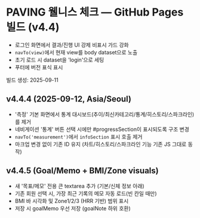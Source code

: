 # PAVING 웰니스 체크 — GitHub Pages 빌드 (v4.4)

- 로그인 화면에서 결과/진행 UI 강제 비표시 가드 강화
- `navTo(view)`에서 현재 view를 body dataset으로 노출
- 초기 로드 시 dataset을 'login'으로 세팅
- 푸터에 버전 표식 표시

빌드 생성: 2025-09-11


## v4.4.4 (2025-09-12, Asia/Seoul)
- '측정' 기본 화면에서 통계 대시보드(추이/최신카테고리/통계/히스토리/스파크라인)를 제거
- 네비게이션 '통계' 버튼 선택 시에만 #progressSection이 표시되도록 구조 변경
- `navTo('measurement')`에서 `infoSection` 표시 호출 제거
- 마크업 변경 없이 기존 ID 유지 (차트/히스토리/스파크라인 기능 기존 JS 그대로 동작)


## v4.4.5 (Goal/Memo + BMI/Zone visuals)
- 새 '목표/메모' 전용 큰 textarea 추가 (기본/신체 정보 아래)
- 기존 회원 선택 시, 가장 최근 기록의 메모 자동 로드(빈 칸일 때만)
- BMI 바 시각화 및 Zone1/2/3 (HRR 기반) 범위 표시
- 저장 시 goalMemo 우선 저장 (goalNote 하위 호환)
